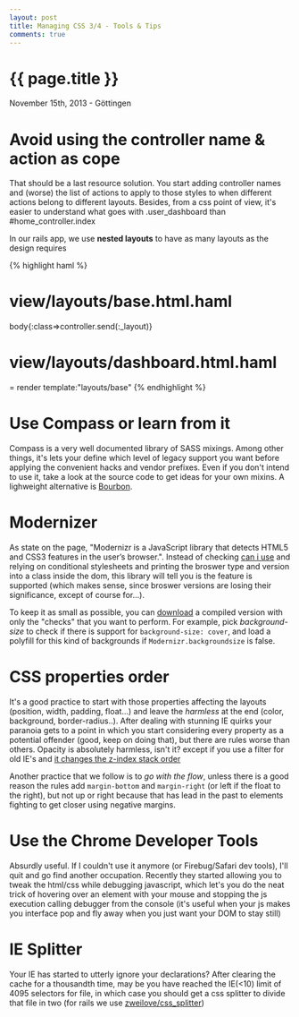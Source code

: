 ```yaml
---
layout: post
title: Managing CSS 3/4 - Tools & Tips
comments: true
---
```


{{ page.title }}
================

<p class="meta">November 15th, 2013 - Göttingen</p>

Avoid using the controller name & action as cope
================================================
That should be a last resource solution. You start adding controller names and (worse) the list of actions to apply to those styles to when different actions belong to different layouts. Besides, from a css point of view, it's easier to understand what goes with .user_dashboard
than #home_controller.index

In our rails app, we use <strong>nested layouts</strong> to have as many layouts as the design requires


{% highlight haml %}
# view/layouts/base.html.haml
body{:class=>controller.send(:_layout)}

# view/layouts/dashboard.html.haml
= render template:"layouts/base"
{% endhighlight %}




Use Compass or learn from it
============================
Compass is a very well documented library of SASS mixings. Among other things, it's lets your define which level of legacy support you want before applying the convenient hacks and vendor prefixes. Even if you don't intend to use it, take a look at the source code to get ideas for your own mixins. A lighweight alternative is <a href="http://bourbon.io/">Bourbon</a>.
 

Modernizer
==========
As state on the page, "Modernizr is a JavaScript library that detects HTML5 and CSS3 features in the user’s browser.". Instead of checking <a href="http://caniuse.com/">can i use</a> and relying on conditional stylesheets and printing the broswer type and version into a class inside the dom, this library will tell you is the feature is supported (which makes sense, since broswer versions are losing their significance, except of course for...).

To keep it as small as possible, you can <a href="http://modernizr.com/download/">download</a> a compiled version with only the "checks" that you want to perform. For example, pick _background-size_ to check if there is support for <code>background-size: cover</code>, and load a polyfill for this kind of backgrounds if <code>Modernizr.backgroundsize</code> is false.


CSS properties order
====================
It's a good practice to start with those properties affecting the layouts (position, width, padding, float...) and leave the _harmless_ at the end (color, background, border-radius..). After dealing with stunning IE quirks your paranoia gets to a point in which you start considering every property as a potential offender (good, keep on doing that), but there are rules worse than others. Opacity is absolutely harmless, isn't it? except if you use a filter for old IE's and <a href="http://philipwalton.com/articles/what-no-one-told-you-about-z-index"> it changes the z-index stack order</a>

Another practice that we follow is to _go with the flow_, unless there is a good reason the rules add <code>margin-bottom</code> and <code>margin-right</code> (or left if the float to the right), but not up or right because that has lead in the past to elements fighting to get closer using negative margins.


Use the Chrome Developer Tools
==============================
Absurdly useful. If I couldn't use it anymore (or Firebug/Safari dev tools), I'll quit and go find another occupation. Recently they started allowing you to tweak the html/css while debugging javascript, which let's you do the neat trick of hovering over an element with your mouse and stopping the js execution calling debugger from the console (it's useful when your js makes you interface pop and fly away when you just want your DOM to stay still)


IE Splitter
===========
Your IE has started to utterly ignore your declarations?  After clearing the cache for a thousandth time, may be you have reached the IE(<10) limit of 4095 selectors for file, in which case you should get a css splitter to divide that file in two (for rails we use <a href="https://github.com/zweilove/css_splitter">zweilove/css_splitter</a>)
